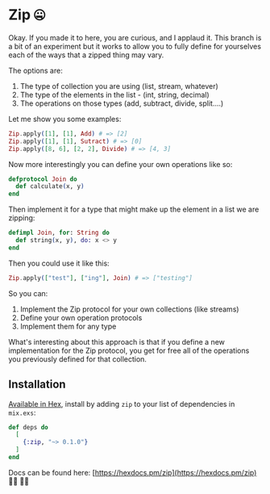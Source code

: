 # Zip 🤐

Okay. If you made it to here, you are curious, and I applaud it. This branch is a bit of an experiment but it works to allow you to fully define for yourselves each of the ways that a zipped thing may vary.

The options are:

1. The type of collection you are using (list, stream, whatever)
2. The type of the elements in the list - (int, string, decimal)
3. The operations on those types (add, subtract, divide, split....)

Let me show you some examples:

```elixir
Zip.apply([1], [1], Add) # => [2]
Zip.apply([1], [1], Sutract) # => [0]
Zip.apply([8, 6], [2, 2], Divide) # => [4, 3]
```

Now more interestingly you can define your own operations like so:

```elixir
defprotocol Join do
  def calculate(x, y)
end
```

Then implement it for a type that might make up the element in a list we are zipping:

```elixir
defimpl Join, for: String do
  def string(x, y), do: x <> y
end
```

Then you could use it like this:

```elixir
Zip.apply(["test"], ["ing"], Join) # => ["testing"]
```

So you can:

1. Implement the Zip protocol for your own collections (like streams)
2. Define your own operation protocols
3. Implement them for any type

What's interesting about this approach is that if you define a new implementation for the Zip protocol, you get for free all of the operations you previously defined for that collection.

## Installation

[Available in Hex](https://hex.pm/docs/publish), install by adding `zip` to your list of dependencies in `mix.exs`:

```elixir
def deps do
  [
    {:zip, "~> 0.1.0"}
  ]
end
```

Docs can be found here: [https://hexdocs.pm/zip](https://hexdocs.pm/zip) 👩‍⚕️ 👩‍⚕️
